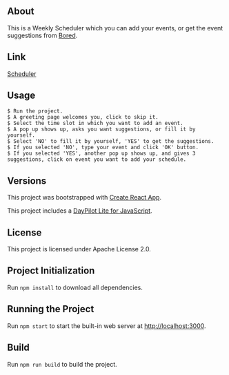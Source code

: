 ## About
This is a Weekly Scheduler which you can add your events, or get the event suggestions from [Bored](https://www.boredapi.com/). 

## Link
[Scheduler](https://ozcan-pektas.herokuapp.com/)
## Usage
```
$ Run the project.
$ A greeting page welcomes you, click to skip it.
$ Select the time slot in which you want to add an event.
$ A pop up shows up, asks you want suggestions, or fill it by yourself.
$ Select 'NO' to fill it by yourself, 'YES' to get the suggestions.
$ If you selected 'NO', type your event and click 'OK' button.
$ If you selected 'YES', another pop up shows up, and gives 3 suggestions, click on event you want to add your schedule. 
```

## Versions

This project was bootstrapped with [Create React App](https://github.com/facebook/create-react-app).

This project includes a [DayPilot Lite for JavaScript](https://javascript.daypilot.org/open-source/).

## License

This project is licensed under Apache License 2.0.

## Project Initialization

Run `npm install` to download all dependencies.

## Running the Project

Run `npm start` to start the built-in web server at [http://localhost:3000](http://localhost:3000).

## Build

Run `npm run build` to build the project.

